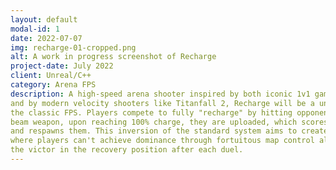 ```yaml
---
layout: default
modal-id: 1
date: 2022-07-07
img: recharge-01-cropped.png
alt: A work in progress screenshot of Recharge
project-date: July 2022
client: Unreal/C++
category: Arena FPS
description: A high-speed arena shooter inspired by both iconic 1v1 games like Quake
and by modern velocity shooters like Titanfall 2, Recharge will be a unique twist on
the classic FPS. Players compete to fully "recharge" by hitting opponents with their
beam weapon, upon reaching 100% charge, they are uploaded, which scores them a point
and respawns them. This inversion of the standard system aims to create a 1v1 dueler
where players can't achieve dominance through fortuitous map control alone, placing
the victor in the recovery position after each duel.
---
```

